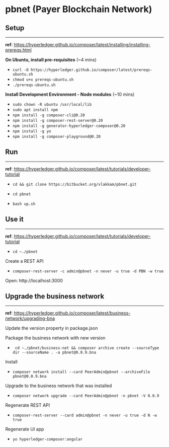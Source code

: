 # pbnet (Payer Blockchain Network)

## Setup
---

**ref**: https://hyperledger.github.io/composer/latest/installing/installing-prereqs.html

**On Ubuntu, install pre-requisites** (~4 mins) 

- `curl -O https://hyperledger.github.io/composer/latest/prereqs-ubuntu.sh`
- `chmod u+x prereqs-ubuntu.sh`
- `./prereqs-ubuntu.sh`

**Install Development Environment - Node modules** (~10 mins)

- `sudo chown -R ubuntu /usr/local/lib`
- `sudo apt install npm`
- `npm install -g composer-cli@0.20`
- `npm install -g composer-rest-server@0.20`
- `npm install -g generator-hyperledger-composer@0.20`
- `npm install -g yo`
- `npm install -g composer-playground@0.20`

## Run
---

**ref**: https://hyperledger.github.io/composer/latest/tutorials/developer-tutorial

- `cd && git clone https://bitbucket.org/vlakkam/pbnet.git`

- `cd pbnet`
- `bash up.sh`

## Use it 
---

**ref**: https://hyperledger.github.io/composer/latest/tutorials/developer-tutorial


- `cd ~./pbnet`

Create a REST API

- `composer-rest-server -c admin@pbnet -n never -u true -d PBN -w true`

Open: http://localhost:3000 


## Upgrade the business network
---
**ref**: https://hyperledger.github.io/composer/latest/business-network/upgrading-bna

Update the version property in package.json

Package the business network with new version

- ` cd ~./pbnet/business-net && composer archive create --sourceType dir --sourceName . -a pbnet@0.0.9.bna`

Install

- `composer network install --card PeerAdmin@pbnet --archiveFile pbnet@0.0.9.bna`

Upgrade to the business network that was installed

- `composer network upgrade --card PeerAdmin@pbnet -n pbnet -V 0.0.9`

Regenerate REST API

- `composer-rest-server --card admin@pbnet -n never -u true -d N -w true`

Regenerate UI app

- `yo hyperledger-composer:angular`
